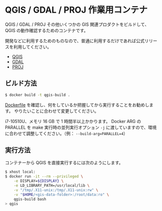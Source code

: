# QGIS / GDAL / PROJ 作業用コンテナ

QGIS / GDAL / PROJ その他いくつかの GIS 関連プロダクトをビルドして、QGIS の動作確認するためのコンテナです。

開発などに利用するためのものなので、普通に利用するだけであれば公式リリースを利用してください。

- [QGIS](https://qgis.org/)
- [GDAL](https://gdal.org/)
- [PROJ](https://proj.org/)

## ビルド方法

```sh
$ docker build -t qgis-build .
```

[Dockerfile](Dockerfile) を確認し、何をしているか把握してから実行することをお勧めします。
やりたいことに合わせて変更してください。

i7-10510U、メモリ 16 GB で 1 時間半以上かかります。
Docker ARG の PARALLEL を make 実行時の並列実行オプション `-j` に渡していますので、環境に合わせて調整してください。（例： `--build-arg=PARALLEL=4`）


## 実行方法

コンテナーから QGIS を直接実行するには次のようにします。

```sh
$ xhost local:                   
$ docker run -it --rm --privileged \
    -e DISPLAY=${DISPLAY} \
    -e LD_LIBRARY_PATH=/usr/local/lib \
    -v "/tmp/.X11-unix:/tmp/.X11-unix:rw" \
    -v "$HOME/<gis-data-folder>:/root/data:ro" \
    qgis-build bash
> qgis
```
